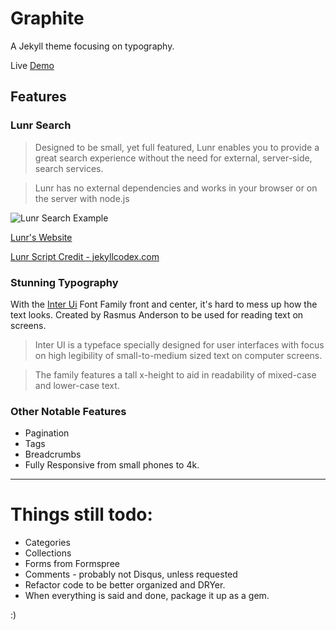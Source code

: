 # Graphite

A Jekyll theme focusing on typography.

Live [Demo](https://jpasholk.com/Graphite/)

## Features

### Lunr Search

> Designed to be small, yet full featured, Lunr enables you to provide a great search experience without the need for external, server-side, search services.

> Lunr has no external dependencies and works in your browser or on the server with node.js

![Lunr Search Example](/assets/img/LunrSearch.gif)

[Lunr's Website](https://lunrjs.com)

[Lunr Script Credit - jekyllcodex.com](https://jekyllcodex.org/without-plugin/search-lunr/#)

### Stunning Typography

With the [Inter Ui](https://rsms.me/inter/) Font Family front and center, it's hard to mess up how the text looks. Created by Rasmus Anderson to be used for reading text on screens.

> Inter UI is a typeface specially designed for user interfaces with focus on high legibility of small-to-medium sized text on computer screens.

> The family features a tall x-height to aid in readability of mixed-case and lower-case text.

### Other Notable Features

* Pagination
* Tags
* Breadcrumbs
* Fully Responsive from small phones to 4k.


---

# Things still todo:

* Categories
* Collections
* Forms from Formspree
* Comments - probably not Disqus, unless requested
* Refactor code to be better organized and DRYer.
* When everything is said and done, package it up as a gem.

:)

